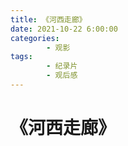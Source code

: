 ```yaml
---
title: 《河西走廊》
date: 2021-10-22 6:00:00
categories:
        - 观影
tags:
        - 纪录片
        - 观后感
---
```


# 《河西走廊》
